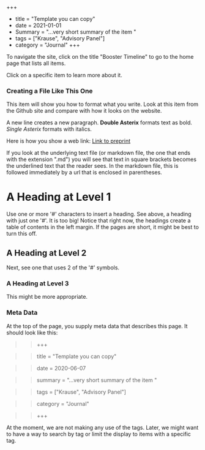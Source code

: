 +++
+ title = "Template you can copy"
+ date = 2021-01-01
+ Summary = "...very short summary of the item "
+ tags = ["Krause", "Advisory Panel"]
+ category = "Journal"
+++

To navigate the site, click on the title "Booster Timeline" to go to the home page that lists all items. 

Click on a specific item to learn more about it. 

### Creating a File Like This One 
This item will show you how to format what you write. Look at this item from the Github site and compare with how it looks on the website. 

A new line creates a new paragraph. **Double Asterix** formats text as bold. *Single Asterix* formats with italics. 

Here is how you show a web link: [Link to preprint](https://www.medrxiv.org/content/10.1101/2021.08.06.21261707v3)

If you look at the underlying text file (or markdown file, the one that ends with the extension ".md") you will see that text in square brackets becomes the underlined text that the reader sees. In the markdown file, this is followed immediately by a url that is enclosed in parentheses. 

# A Heading at Level 1

Use one or more '#' characters to insert a heading. See above, a heading with just one '#'. It is too big! Notice that right now, the headings create a table of contents in the left margin. If the pages are short, it might be best to turn this off. 
 
## A Heading at Level 2 

Next, see one that uses 2 of the '#' symbols.  

### A Heading at Level 3 

This might be more appropriate. 
 
### Meta Data 

At the top of the page, you supply meta data that describes this page. It should look like this: 

>> +++

>> title = "Template you can copy"

>> date = 2020-06-07

>> summary = "...very short summary of the item "

>> tags = ["Krause", "Advisory Panel"]

>> category = "Journal"

>> +++

At the moment, we are not making any use of the tags. Later, we might want to have a way to search by tag or limit the display to items with a specific tag. 


